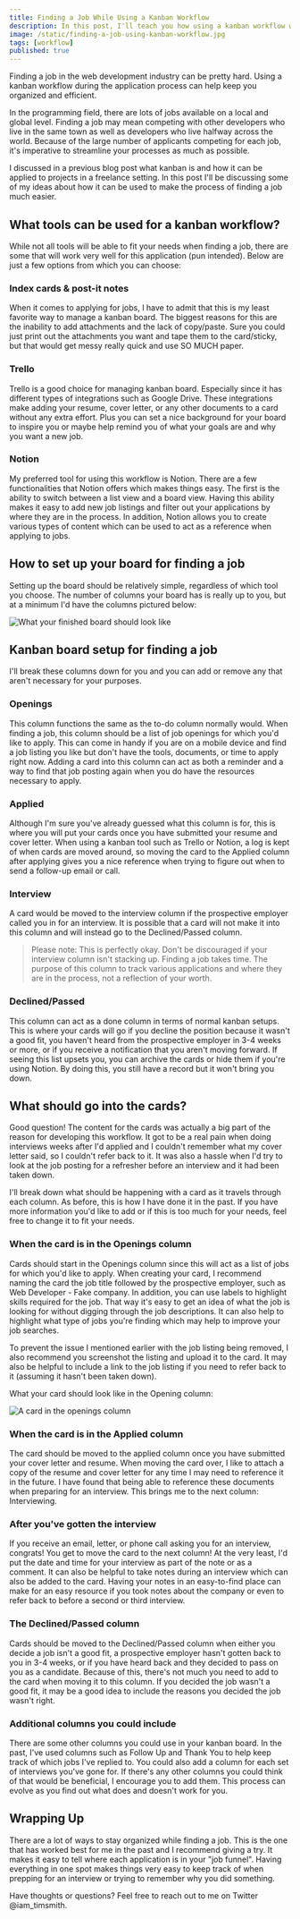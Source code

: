 ```yaml
---
title: Finding a Job While Using a Kanban Workflow
description: In this post, I'll teach you how using a kanban workflow when finding a job can help keep you organized throughout the application process.
image: /static/finding-a-job-using-kanban-workflow.jpg
tags: [workflow]
published: true
---
```


Finding a job in the web development industry can be pretty hard. Using a kanban workflow during the application process can help keep you organized and efficient.

In the programming field, there are lots of jobs available on a local and global level. Finding a job may mean competing with other developers who live in the same town as well as developers who live halfway across the world. Because of the large number of applicants competing for each job, it's imperative to streamline your processes as much as possible.

I discussed in a previous blog post what kanban is and how it can be applied to projects in a freelance setting. In this post I'll be discussing some of my ideas about how it can be used to make the process of finding a job much easier.

<Gif
  src='https://media.giphy.com/media/r056JQBFkE8QE/giphy.mp4'
  alt='"Are you ready for this jelly?" - Moss, I.T. Crowd'
/>

## What tools can be used for a kanban workflow?

While not all tools will be able to fit your needs when finding a job, there are some that will work very well for this application (pun intended). Below are just a few options from which you can choose:

### Index cards & post-it notes

When it comes to applying for jobs, I have to admit that this is my least favorite way to manage a kanban board. The biggest reasons for this are the inability to add attachments and the lack of copy/paste. Sure you could just print out the attachments you want and tape them to the card/sticky, but that would get messy really quick and use SO MUCH paper.

### Trello

Trello is a good choice for managing kanban board. Especially since it has different types of integrations such as Google Drive. These integrations make adding your resume, cover letter, or any other documents to a card without any extra effort. Plus you can set a nice background for your board to inspire you or maybe help remind you of what your goals are and why you want a new job.

### Notion

My preferred tool for using this workflow is Notion. There are a few functionalities that Notion offers which makes things easy. The first is the ability to switch between a list view and a board view. Having this ability makes it easy to add new job listings and filter out your applications by where they are in the process. In addition, Notion allows you to create various types of content which can be used to act as a reference when applying to jobs.

## How to set up your board for finding a job

Setting up the board should be relatively simple, regardless of which tool you choose. The number of columns your board has is really up to you, but at a minimum I'd have the columns pictured below:

![What your finished board should look like](/static/trello-board-setup.jpg)

<EmailSignup title='Like this post? Join my mailing list!' />

## Kanban board setup for finding a job

I'll break these columns down for you and you can add or remove any that aren't necessary for your purposes.

### Openings

This column functions the same as the to-do column normally would. When finding a job, this column should be a list of job openings for which you'd like to apply. This can come in handy if you are on a mobile device and find a job listing you like but don't have the tools, documents, or time to apply right now. Adding a card into this column can act as both a reminder and a way to find that job posting again when you do have the resources necessary to apply.

### Applied

Although I'm sure you've already guessed what this column is for, this is where you will put your cards once you have submitted your resume and cover letter. When using a kanban tool such as Trello or Notion, a log is kept of when cards are moved around, so moving the card to the Applied column after applying gives you a nice reference when trying to figure out when to send a follow-up email or call.

### Interview

A card would be moved to the interview column if the prospective employer called you in for an interview. It is possible that a card will not make it into this column and will instead go to the Declined/Passed column.

> Please note: This is perfectly okay. Don't be discouraged if your interview column isn't stacking up. Finding a job takes time. The purpose of this column to track various applications and where they are in the process, not a reflection of your worth.

### Declined/Passed

This column can act as a done column in terms of normal kanban setups. This is where your cards will go if you decline the position because it wasn't a good fit, you haven't heard from the prospective employer in 3-4 weeks or more, or if you receive a notification that you aren't moving forward. If seeing this list upsets you, you can archive the cards or hide them if you're using Notion. By doing this, you still have a record but it won't bring you down.

## What should go into the cards?

Good question! The content for the cards was actually a big part of the reason for developing this workflow. It got to be a real pain when doing interviews weeks after I'd applied and I couldn't remember what my cover letter said, so I couldn't refer back to it. It was also a hassle when I'd try to look at the job posting for a refresher before an interview and it had been taken down.

I'll break down what should be happening with a card as it travels through each column. As before, this is how I have done it in the past. If you have more information you'd like to add or if this is too much for your needs, feel free to change it to fit your needs.

### When the card is in the Openings column

Cards should start in the Openings column since this will act as a list of jobs for which you'd like to apply. When creating your card, I recommend naming the card the job title followed by the prospective employer, such as Web Developer - Fake company. In addition, you can use labels to highlight skills required for the job. That way it's easy to get an idea of what the job is looking for without digging through the job descriptions. It can also help to highlight what type of jobs you're finding which may help to improve your job searches.

To prevent the issue I mentioned earlier with the job listing being removed, I also recommend you screenshot the listing and upload it to the card. It may also be helpful to include a link to the job listing if you need to refer back to it (assuming it hasn't been taken down).

What your card should look like in the Opening column:

![A card in the openings column](/static/card-in-opening.jpg)

### When the card is in the Applied column

The card should be moved to the applied column once you have submitted your cover letter and resume. When moving the card over, I like to attach a copy of the resume and cover letter for any time I may need to reference it in the future. I have found that being able to reference these documents when preparing for an interview. This brings me to the next column: Interviewing.

### After you've gotten the interview

If you receive an email, letter, or phone call asking you for an interview, congrats! You get to move the card to the next column! At the very least, I'd put the date and time for your interview as part of the note or as a comment. It can also be helpful to take notes during an interview which can also be added to the card. Having your notes in an easy-to-find place can make for an easy resource if you took notes about the company or even to refer back to before a second or third interview.

### The Declined/Passed column

Cards should be moved to the Declined/Passed column when either you decide a job isn't a good fit, a prospective employer hasn't gotten back to you in 3-4 weeks, or if you have heard back and they decided to pass on you as a candidate. Because of this, there's not much you need to add to the card when moving it to this column. If you decided the job wasn't a good fit, it may be a good idea to include the reasons you decided the job wasn't right.

### Additional columns you could include

There are some other columns you could use in your kanban board. In the past, I've used columns such as Follow Up and Thank You to help keep track of which jobs I've replied to. You could also add a column for each set of interviews you've gone for. If there's any other columns you could think of that would be beneficial, I encourage you to add them. This process can evolve as you find out what does and doesn't work for you.

## Wrapping Up

There are a lot of ways to stay organized while finding a job. This is the one that has worked best for me in the past and I recommend giving a try. It makes it easy to tell where each application is in your "job funnel". Having everything in one spot makes things very easy to keep track of when prepping for an interview or trying to remember why you did something.

Have thoughts or questions? Feel free to reach out to me on Twitter @iam_timsmith.
